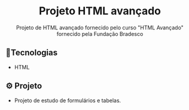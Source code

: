 <h1 align="center">Projeto HTML avançado</h1>

<p align="center">Projeto de HTML avançado fornecido pelo curso "HTML Avançado" fornecido pela Fundação Bradesco</p>

## 👾Tecnologias

- HTML

## ⚙ Projeto

- Projeto de estudo de formulários e tabelas.
